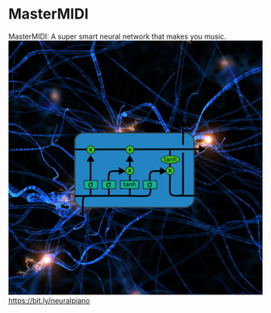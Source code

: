 # MasterMIDI
MasterMIDI: A super smart neural network that makes you music.
![Album Art](https://github.com/nimaid/MasterMIDI/raw/master/album.png)
https://bit.ly/neuralpiano
